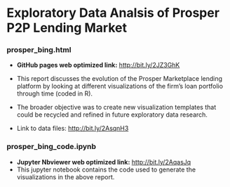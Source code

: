 # Exploratory Data Analsis of Prosper P2P Lending Market

### prosper_bing.html
* **GitHub pages web optimized link:** http://bit.ly/2JZ3GhK

* This report discusses the evolution of the Prosper Marketplace lending platform by looking at  different visualizations of the firm’s loan portfolio through time (coded in R).  

* The broader objective was to create new visualization templates that could be recycled and refined in future exploratory data research. 

* Link to data files: http://bit.ly/2AsqnH3

### prosper_bing_code.ipynb 
* **Jupyter Nbviewer web optimized link:** http://bit.ly/2AqasJq
* This jupyter notebook contains the code used to generate the visualizations in the above report.



